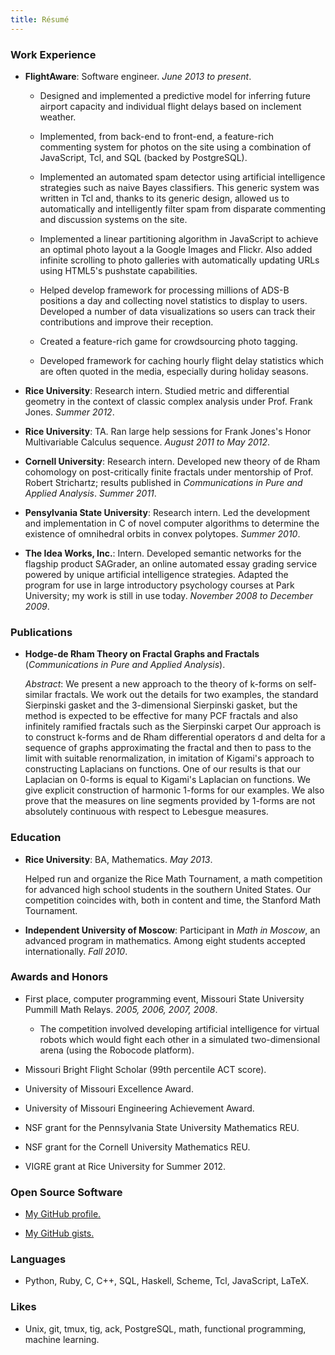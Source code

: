 ```yaml
---
title: Résumé
---
```


### Work Experience

*	**FlightAware**:
	Software engineer. *June 2013 to present*.

	- Designed and implemented a predictive model for inferring future airport capacity and individual flight delays based on inclement weather. 

	- Implemented, from back-end to front-end, a feature-rich commenting system for photos on the site using a combination of JavaScript, Tcl, and SQL (backed by PostgreSQL).

	- Implemented an automated spam detector using artificial intelligence strategies such as naive Bayes classifiers. This generic system was written in Tcl and, thanks to its generic design, allowed us to automatically and intelligently filter spam from disparate commenting and discussion systems on the site.

	- Implemented a linear partitioning algorithm in JavaScript to achieve an optimal photo layout a la Google Images and Flickr. Also added infinite scrolling to photo galleries with automatically updating URLs using HTML5's pushstate capabilities.

	- Helped develop framework for processing millions of ADS-B positions a day and collecting novel statistics to display to users. Developed a number of data visualizations so users can track their contributions and improve their reception.

	- Created a feature-rich game for crowdsourcing photo tagging.

	- Developed framework for caching hourly flight delay statistics which are often quoted in the media, especially during holiday seasons.

*	**Rice University**:
	Research intern. Studied metric and differential geometry in the context of classic complex analysis under Prof. Frank Jones. *Summer 2012*.

*	**Rice University**: TA. Ran large help sessions for Frank Jones's Honor Multivariable Calculus sequence. *August 2011 to May 2012*.

*	**Cornell University**: Research intern. Developed new theory of de Rham cohomology on post-critically finite fractals under mentorship of Prof. Robert Strichartz; results published in *Communications in Pure and Applied Analysis*. *Summer 2011*.

*	**Pensylvania State University**: Research intern. Led the development and implementation in C of novel computer algorithms to determine the existence of omnihedral orbits in convex polytopes. *Summer 2010*.

*	**The Idea Works, Inc.**: Intern. Developed semantic networks for the flagship product SAGrader, an online automated essay grading service powered by unique artificial intelligence strategies. Adapted the program for use in large introductory psychology courses at Park University; my work is still in use today. *November 2008 to December 2009*.

### Publications

*	**Hodge-de Rham Theory on Fractal Graphs and Fractals** (*Communications in Pure and Applied Analysis*).

	*Abstract*: We present a new approach to the theory of k-forms on self-similar fractals. We work out the details for two examples, the standard Sierpinski gasket and the 3-dimensional Sierpinski gasket, but the method is expected to be effective for many PCF fractals and also infinitely ramified fractals such as the Sierpinski carpet Our approach is to construct k-forms and de Rham differential operators d and delta for a sequence of graphs approximating the fractal and then to pass to the limit with suitable renormalization, in imitation of Kigami's approach to constructing Laplacians on functions. One of our results is that our Laplacian on 0-forms is equal to Kigami's Laplacian on functions. We give explicit construction of harmonic 1-forms for our examples. We also prove that the measures on line segments provided by 1-forms are not absolutely continuous with respect to Lebesgue measures.

### Education

*	**Rice University**:
	BA, Mathematics. *May 2013*.

	Helped run and organize the Rice Math Tournament, a math competition for advanced high school students in the southern United States. Our competition coincides with, both in content and time, the Stanford Math Tournament.
*	**Independent University of Moscow**:
	Participant in *Math in Moscow*, an advanced program in mathematics. Among eight students accepted internationally. *Fall 2010*.

### Awards and Honors

*	First place, computer programming event, Missouri State University Pummill Math Relays. *2005, 2006, 2007, 2008*.

	- The competition involved developing artificial intelligence for virtual robots which would fight each other in a simulated two-dimensional arena (using the Robocode platform).

*	Missouri Bright Flight Scholar (99th percentile ACT score).

*	University of Missouri Excellence Award.

*	University of Missouri Engineering Achievement Award.

* 	NSF grant for the Pennsylvania State University Mathematics REU.

*	NSF grant for the Cornell University Mathematics REU.

*	VIGRE grant at Rice University for Summer 2012.

### Open Source Software

*	[My GitHub profile.](http://github.com/zpconn)

*	[My GitHub gists.](http://gist.github.com/zpconn)

### Languages

*	Python, Ruby, C, C++, SQL, Haskell, Scheme, Tcl, JavaScript, LaTeX.

### Likes

*	Unix, git, tmux, tig, ack, PostgreSQL, math, functional programming, machine learning.
